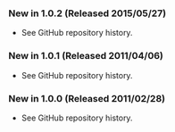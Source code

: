 ### New in 1.0.2 (Released 2015/05/27)

* See GitHub repository history.

### New in 1.0.1 (Released 2011/04/06)

* See GitHub repository history.

### New in 1.0.0 (Released 2011/02/28)

* See GitHub repository history.